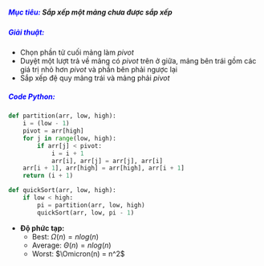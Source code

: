 ##### <span style="color:blue">**Mục tiêu:**</span> Sắp xếp một mảng chưa được sắp xếp

##### <span style="color:blue">**Giải thuật:**</span>

- Chọn phần tử cuối mảng làm $pivot$
- Duyệt một lượt trả về mảng có $pivot$ trên ở giữa, mảng bên trái gồm các giá trị nhỏ hơn $pivot$ và phần bên phải ngược lại
- Sắp xếp đệ quy mảng trái và mảng phải $pivot$

##### <span style="color:blue">**Code Python:**</span>

```python
def partition(arr, low, high):
    i = (low - 1)
    pivot = arr[high]
    for j in range(low, high):
        if arr[j] < pivot:
            i = i + 1
            arr[i], arr[j] = arr[j], arr[i]
    arr[i + 1], arr[high] = arr[high], arr[i + 1]
    return (i + 1)

def quickSort(arr, low, high):
    if low < high:
        pi = partition(arr, low, high)
        quickSort(arr, low, pi - 1)
```

- **Độ phức tạp:**
  - Best: $\Omega (n)=nlog(n)$
  - Average: $\Theta (n) = nlog(n)$
  - Worst: $\Omicron(n) = n^2$

